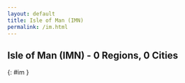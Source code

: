 ```yaml
---
layout: default
title: Isle of Man (IMN)
permalink: /im.html
---
```



## Isle of Man (IMN) - 0 Regions, 0 Cities
{: #im }






 
